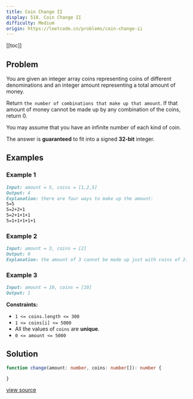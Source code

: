 ```yaml
---
title: Coin Change II
display: 518. Coin Change II
difficulty: Medium
origin: https://leetcode.cn/problems/coin-change-ii
---
```


[[toc]]

## Problem

You are given an integer array coins representing coins of different denominations and an integer amount representing a total amount of money.

Return `the number of combinations that make up that amount`. If that amount of money cannot be made up by any combination of the coins, return 0.

You may assume that you have an infinite number of each kind of coin.

The answer is **guaranteed** to fit into a signed **32-bit** integer.

## Examples

### Example 1

```md
Input: amount = 5, coins = [1,2,5]
Output: 4
Explanation: there are four ways to make up the amount:
5=5
5=2+2+1
5=2+1+1+1
5=1+1+1+1+1
```

### Example 2

```md
Input: amount = 3, coins = [2]
Output: 0
Explanation: the amount of 3 cannot be made up just with coins of 2.
```

### Example 3

```md
Input: amount = 10, coins = [10]
Output: 1
```

**Constraints:**

- <code>1 &lt;= coins.length &lt;= 300</code>
- <code>1 &lt;= coins[i] &lt;= 5000</code>
- All the values of <code>coins</code> are **unique**.
- <code>0 &lt;= amount &lt;= 5000</code>

## Solution

```ts
function change(amount: number, coins: number[]): number {

}
```

[view source](https://leetcode.cn/problems/coin-change-ii)
